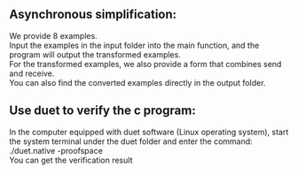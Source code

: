 ## Asynchronous simplification:</br>
We provide 8 examples. </br>
Input the examples in the input folder into the main function, and the program will output the transformed examples.</br>
For the transformed examples, we also provide a form that combines send and receive.</br>
You can also find the converted examples directly in the output folder. </br>

## Use duet to verify the c program:
In the computer equipped with duet software (Linux operating system), start the system terminal under the duet folder and enter the command:</br>
./duet.native -proofspace <c file relative path></br>
You can get the verification result</br>
